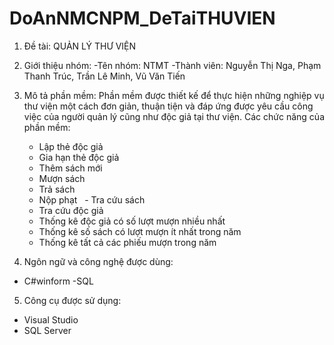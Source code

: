 # DoAnNMCNPM_DeTaiTHUVIEN
1. Đề tài: QUẢN LÝ THƯ VIỆN

2. Giới thiệu nhóm: 
-Tên nhóm: NTMT
-Thành viên: Nguyễn Thị Nga, Phạm Thanh Trúc, Trần Lê Minh, Vũ Văn Tiến

3. Mô tả phần mềm: Phần mềm được thiết kế để thực hiện những nghiệp vụ thư viện một cách đơn giản, thuận tiện và đáp ứng được yêu cầu công việc của người quản lý cũng như độc giả tại thư viện.
 Các chức năng của phần mềm:
   - Lập thẻ độc giả
   - Gia hạn thẻ độc giả
   - Thêm sách mới
   - Mượn sách
   - Trả sách
   - Nộp phạt
   - Tra cứu sách
   - Tra cứu độc giả
   - Thống kê độc giả có số lượt mượn nhiều nhất
   - Thống kê số sách có lượt mượn ít nhất trong năm
   - Thống kê tất cả các phiếu mượn trong năm

4. Ngôn ngữ và công nghệ được dùng: 
 - C#winform
  -SQL
  
5. Công cụ được sử dụng:
 - Visual Studio
 - SQL Server
  

